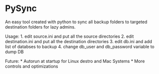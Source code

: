 
# PySync

An easy tool created with python to sync all backup folders to targeted destination folders for lazy admins.

Usage:
	1. edit source.ini and put all the source directories
	2. edit destination.ini and put all the destination directories
	3. edit db.ini and add list of databses to backup
	4. change db_user and db_password variable to dump DB

Future:
	* Autorun at startup for Linux destro and Mac Systems
	* More controls and optimizations

